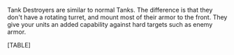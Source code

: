 Tank Destroyers are similar to normal Tanks. The difference is that they
don't have a rotating turret, and mount most of their armor to the
front. They give your units an added capability against hard targets
such as enemy armor.

[TABLE]
